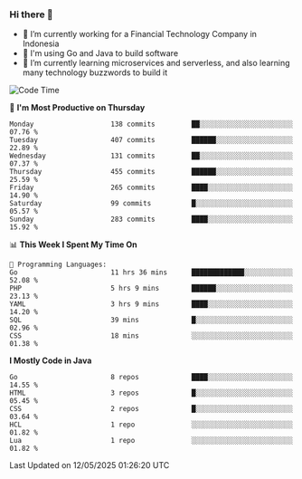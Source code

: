 ### Hi there 👋

<!--
**mazzama/mazzama** is a ✨ _special_ ✨ repository because its `README.md` (this file) appears on your GitHub profile.

Here are some ideas to get you started:

- 🔭 I’m currently working on ...
- 🌱 I’m currently learning ...
- 👯 I’m looking to collaborate on ...
- 🤔 I’m looking for help with ...
- 💬 Ask me about ...
- 📫 How to reach me: ...
- 😄 Pronouns: ...
- ⚡ Fun fact: ...
-->

- 🔭 I’m currently working for a Financial Technology Company in Indonesia
- :gun: I'm using Go and Java to build software
- 🌱 I’m currently learning microservices and serverless, and also learning many technology buzzwords to build it

<!--START_SECTION:waka-->
![Code Time](http://img.shields.io/badge/Code%20Time-3%2C903%20hrs%2019%20mins-blue)

📅 **I'm Most Productive on Thursday** 

```text
Monday                   138 commits         ██░░░░░░░░░░░░░░░░░░░░░░░   07.76 % 
Tuesday                  407 commits         ██████░░░░░░░░░░░░░░░░░░░   22.89 % 
Wednesday                131 commits         ██░░░░░░░░░░░░░░░░░░░░░░░   07.37 % 
Thursday                 455 commits         ██████░░░░░░░░░░░░░░░░░░░   25.59 % 
Friday                   265 commits         ████░░░░░░░░░░░░░░░░░░░░░   14.90 % 
Saturday                 99 commits          █░░░░░░░░░░░░░░░░░░░░░░░░   05.57 % 
Sunday                   283 commits         ████░░░░░░░░░░░░░░░░░░░░░   15.92 % 
```


📊 **This Week I Spent My Time On** 

```text
💬 Programming Languages: 
Go                       11 hrs 36 mins      █████████████░░░░░░░░░░░░   52.08 % 
PHP                      5 hrs 9 mins        ██████░░░░░░░░░░░░░░░░░░░   23.13 % 
YAML                     3 hrs 9 mins        ████░░░░░░░░░░░░░░░░░░░░░   14.20 % 
SQL                      39 mins             █░░░░░░░░░░░░░░░░░░░░░░░░   02.96 % 
CSS                      18 mins             ░░░░░░░░░░░░░░░░░░░░░░░░░   01.38 % 
```

**I Mostly Code in Java** 

```text
Go                       8 repos             ████░░░░░░░░░░░░░░░░░░░░░   14.55 % 
HTML                     3 repos             █░░░░░░░░░░░░░░░░░░░░░░░░   05.45 % 
CSS                      2 repos             █░░░░░░░░░░░░░░░░░░░░░░░░   03.64 % 
HCL                      1 repo              ░░░░░░░░░░░░░░░░░░░░░░░░░   01.82 % 
Lua                      1 repo              ░░░░░░░░░░░░░░░░░░░░░░░░░   01.82 % 
```




 Last Updated on 12/05/2025 01:26:20 UTC
<!--END_SECTION:waka-->
